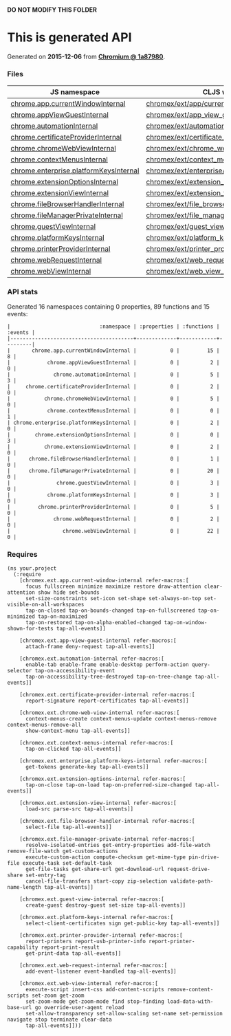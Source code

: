 #### DO NOT MODIFY THIS FOLDER

# This is generated API

Generated on **2015-12-06** from **[Chromium @ 1a87980](https://chromium.googlesource.com/chromium/src.git/+/1a879804714354bfc3ea468a9489e6871913deb8)**.

### Files

| JS namespace | CLJS wrapper |
| --- | --- |
| [chrome.app.currentWindowInternal](https://developer.chrome.com/extensions/app.currentWindowInternal) | [chromex/ext/app/current_window_internal.clj](chromex/ext/app/current_window_internal.clj) |
| [chrome.appViewGuestInternal](https://developer.chrome.com/extensions/appViewGuestInternal) | [chromex/ext/app_view_guest_internal.clj](chromex/ext/app_view_guest_internal.clj) |
| [chrome.automationInternal](https://developer.chrome.com/extensions/automationInternal) | [chromex/ext/automation_internal.clj](chromex/ext/automation_internal.clj) |
| [chrome.certificateProviderInternal](https://developer.chrome.com/extensions/certificateProviderInternal) | [chromex/ext/certificate_provider_internal.clj](chromex/ext/certificate_provider_internal.clj) |
| [chrome.chromeWebViewInternal](https://developer.chrome.com/extensions/chromeWebViewInternal) | [chromex/ext/chrome_web_view_internal.clj](chromex/ext/chrome_web_view_internal.clj) |
| [chrome.contextMenusInternal](https://developer.chrome.com/extensions/contextMenusInternal) | [chromex/ext/context_menus_internal.clj](chromex/ext/context_menus_internal.clj) |
| [chrome.enterprise.platformKeysInternal](https://developer.chrome.com/extensions/enterprise.platformKeysInternal) | [chromex/ext/enterprise/platform_keys_internal.clj](chromex/ext/enterprise/platform_keys_internal.clj) |
| [chrome.extensionOptionsInternal](https://developer.chrome.com/extensions/extensionOptionsInternal) | [chromex/ext/extension_options_internal.clj](chromex/ext/extension_options_internal.clj) |
| [chrome.extensionViewInternal](https://developer.chrome.com/extensions/extensionViewInternal) | [chromex/ext/extension_view_internal.clj](chromex/ext/extension_view_internal.clj) |
| [chrome.fileBrowserHandlerInternal](https://developer.chrome.com/extensions/fileBrowserHandlerInternal) | [chromex/ext/file_browser_handler_internal.clj](chromex/ext/file_browser_handler_internal.clj) |
| [chrome.fileManagerPrivateInternal](https://developer.chrome.com/extensions/fileManagerPrivateInternal) | [chromex/ext/file_manager_private_internal.clj](chromex/ext/file_manager_private_internal.clj) |
| [chrome.guestViewInternal](https://developer.chrome.com/extensions/guestViewInternal) | [chromex/ext/guest_view_internal.clj](chromex/ext/guest_view_internal.clj) |
| [chrome.platformKeysInternal](https://developer.chrome.com/extensions/platformKeysInternal) | [chromex/ext/platform_keys_internal.clj](chromex/ext/platform_keys_internal.clj) |
| [chrome.printerProviderInternal](https://developer.chrome.com/extensions/printerProviderInternal) | [chromex/ext/printer_provider_internal.clj](chromex/ext/printer_provider_internal.clj) |
| [chrome.webRequestInternal](https://developer.chrome.com/extensions/webRequestInternal) | [chromex/ext/web_request_internal.clj](chromex/ext/web_request_internal.clj) |
| [chrome.webViewInternal](https://developer.chrome.com/extensions/webViewInternal) | [chromex/ext/web_view_internal.clj](chromex/ext/web_view_internal.clj) |


### API stats

Generated 16 namespaces containing 0 properties, 89 functions and 15 events:


    |                             :namespace | :properties | :functions | :events |
    |----------------------------------------+-------------+------------+---------|
    |       chrome.app.currentWindowInternal |           0 |         15 |       8 |
    |            chrome.appViewGuestInternal |           0 |          2 |       0 |
    |              chrome.automationInternal |           0 |          5 |       3 |
    |     chrome.certificateProviderInternal |           0 |          2 |       0 |
    |           chrome.chromeWebViewInternal |           0 |          5 |       0 |
    |            chrome.contextMenusInternal |           0 |          0 |       1 |
    | chrome.enterprise.platformKeysInternal |           0 |          2 |       0 |
    |        chrome.extensionOptionsInternal |           0 |          0 |       3 |
    |           chrome.extensionViewInternal |           0 |          2 |       0 |
    |      chrome.fileBrowserHandlerInternal |           0 |          1 |       0 |
    |      chrome.fileManagerPrivateInternal |           0 |         20 |       0 |
    |               chrome.guestViewInternal |           0 |          3 |       0 |
    |            chrome.platformKeysInternal |           0 |          3 |       0 |
    |         chrome.printerProviderInternal |           0 |          5 |       0 |
    |              chrome.webRequestInternal |           0 |          2 |       0 |
    |                 chrome.webViewInternal |           0 |         22 |       0 |

### Requires

```
(ns your.project
  (:require
    [chromex.ext.app.current-window-internal refer-macros:[
      focus fullscreen minimize maximize restore draw-attention clear-attention show hide set-bounds
      set-size-constraints set-icon set-shape set-always-on-top set-visible-on-all-workspaces
      tap-on-closed tap-on-bounds-changed tap-on-fullscreened tap-on-minimized tap-on-maximized
      tap-on-restored tap-on-alpha-enabled-changed tap-on-window-shown-for-tests tap-all-events]]
    
    [chromex.ext.app-view-guest-internal refer-macros:[
      attach-frame deny-request tap-all-events]]
    
    [chromex.ext.automation-internal refer-macros:[
      enable-tab enable-frame enable-desktop perform-action query-selector tap-on-accessibility-event
      tap-on-accessibility-tree-destroyed tap-on-tree-change tap-all-events]]
    
    [chromex.ext.certificate-provider-internal refer-macros:[
      report-signature report-certificates tap-all-events]]
    
    [chromex.ext.chrome-web-view-internal refer-macros:[
      context-menus-create context-menus-update context-menus-remove context-menus-remove-all
      show-context-menu tap-all-events]]
    
    [chromex.ext.context-menus-internal refer-macros:[
      tap-on-clicked tap-all-events]]
    
    [chromex.ext.enterprise.platform-keys-internal refer-macros:[
      get-tokens generate-key tap-all-events]]
    
    [chromex.ext.extension-options-internal refer-macros:[
      tap-on-close tap-on-load tap-on-preferred-size-changed tap-all-events]]
    
    [chromex.ext.extension-view-internal refer-macros:[
      load-src parse-src tap-all-events]]
    
    [chromex.ext.file-browser-handler-internal refer-macros:[
      select-file tap-all-events]]
    
    [chromex.ext.file-manager-private-internal refer-macros:[
      resolve-isolated-entries get-entry-properties add-file-watch remove-file-watch get-custom-actions
      execute-custom-action compute-checksum get-mime-type pin-drive-file execute-task set-default-task
      get-file-tasks get-share-url get-download-url request-drive-share set-entry-tag
      cancel-file-transfers start-copy zip-selection validate-path-name-length tap-all-events]]
    
    [chromex.ext.guest-view-internal refer-macros:[
      create-guest destroy-guest set-size tap-all-events]]
    
    [chromex.ext.platform-keys-internal refer-macros:[
      select-client-certificates sign get-public-key tap-all-events]]
    
    [chromex.ext.printer-provider-internal refer-macros:[
      report-printers report-usb-printer-info report-printer-capability report-print-result
      get-print-data tap-all-events]]
    
    [chromex.ext.web-request-internal refer-macros:[
      add-event-listener event-handled tap-all-events]]
    
    [chromex.ext.web-view-internal refer-macros:[
      execute-script insert-css add-content-scripts remove-content-scripts set-zoom get-zoom
      set-zoom-mode get-zoom-mode find stop-finding load-data-with-base-url go override-user-agent reload
      set-allow-transparency set-allow-scaling set-name set-permission navigate stop terminate clear-data
      tap-all-events]]))
```